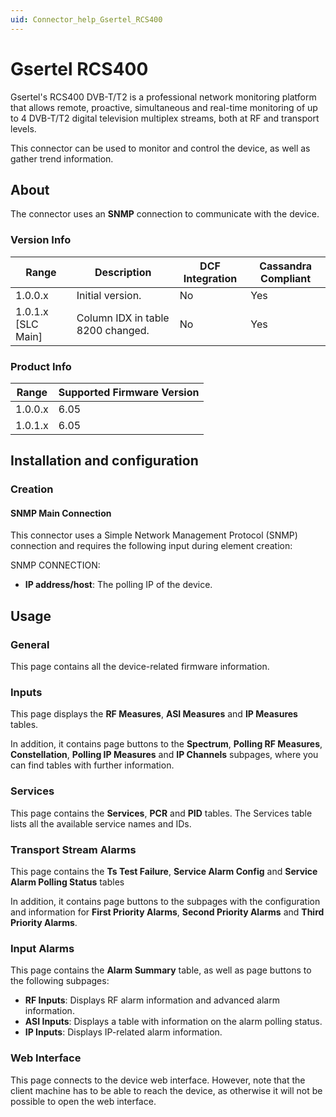 ```yaml
---
uid: Connector_help_Gsertel_RCS400
---
```


# Gsertel RCS400

Gsertel's RCS400 DVB-T/T2 is a professional network monitoring platform that allows remote, proactive, simultaneous and real-time monitoring of up to 4 DVB-T/T2 digital television multiplex streams, both at RF and transport levels.

This connector can be used to monitor and control the device, as well as gather trend information.

## About

The connector uses an **SNMP** connection to communicate with the device.

### Version Info

| **Range**     | **Description**                   | **DCF Integration** | **Cassandra Compliant** |
|----------------------|-----------------------------------|---------------------|-------------------------|
| 1.0.0.x              | Initial version.                  | No                  | Yes                     |
| 1.0.1.x [SLC Main]   | Column IDX in table 8200 changed. | No                  | Yes                     |

### Product Info

| Range | Supported Firmware Version |
|------------------|-----------------------------|
| 1.0.0.x          | 6.05                        |
| 1.0.1.x          | 6.05                        |

## Installation and configuration

### Creation

#### SNMP Main Connection

This connector uses a Simple Network Management Protocol (SNMP) connection and requires the following input during element creation:

SNMP CONNECTION:

- **IP address/host**: The polling IP of the device.

## Usage

### General

This page contains all the device-related firmware information.

### Inputs

This page displays the **RF Measures**, **ASI Measures** and **IP Measures** tables.

In addition, it contains page buttons to the **Spectrum**, **Polling RF Measures**, **Constellation**, **Polling IP Measures** and **IP Channels** subpages, where you can find tables with further information.

### Services

This page contains the **Services**, **PCR** and **PID** tables. The Services table lists all the available service names and IDs.

### Transport Stream Alarms

This page contains the **Ts Test Failure**, **Service Alarm Config** and **Service Alarm Polling Status** tables

In addition, it contains page buttons to the subpages with the configuration and information for **First Priority Alarms**, **Second Priority Alarms** and **Third Priority Alarms**.

### Input Alarms

This page contains the **Alarm Summary** table, as well as page buttons to the following subpages:

- **RF Inputs**: Displays RF alarm information and advanced alarm information.
- **ASI Inputs**: Displays a table with information on the alarm polling status.
- **IP Inputs**: Displays IP-related alarm information.

### Web Interface

This page connects to the device web interface. However, note that the client machine has to be able to reach the device, as otherwise it will not be possible to open the web interface.
